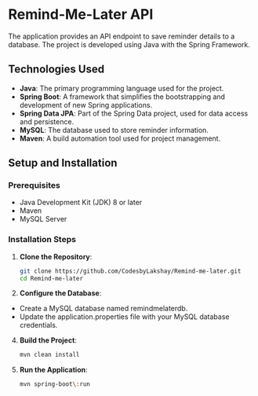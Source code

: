 # Remind-Me-Later API

 The application provides an API endpoint to save reminder details to a database. The project is developed using Java with the Spring Framework.

## Technologies Used

- **Java**: The primary programming language used for the project.
- **Spring Boot**: A framework that simplifies the bootstrapping and development of new Spring applications.
- **Spring Data JPA**: Part of the Spring Data project, used for data access and persistence.
- **MySQL**: The database used to store reminder information.
- **Maven**: A build automation tool used for project management.

## Setup and Installation

### Prerequisites

- Java Development Kit (JDK) 8 or later
- Maven
- MySQL Server

### Installation Steps

1. **Clone the Repository**:
   ```bash
   git clone https://github.com/CodesbyLakshay/Remind-me-later.git
   cd Remind-me-later

2. **Configure the Database**:
  - Create a MySQL database named remindmelaterdb.
  - Update the application.properties file with your MySQL database credentials.
   
4. **Build the Project**:
   ```bash
   mvn clean install

5. **Run the Application**:
   ```bash
   mvn spring-boot\:run
